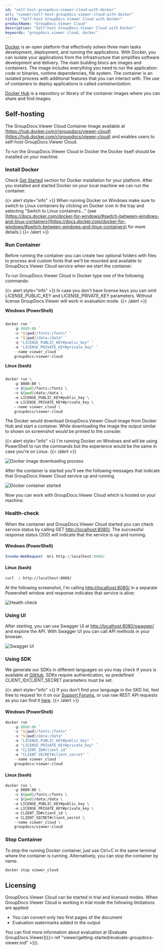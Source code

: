 ```yaml
---
id: "self-host-groupdocs-viewer-cloud-with-docker"
url: "viewer/self-host-groupdocs-viewer-cloud-with-docker"
title: "Self-host GroupDocs.Viewer Cloud with Docker"
productName: "GroupDocs.Viewer Cloud"
description: "Self-host GroupDocs.Viewer Cloud with Docker"
keywords: "groupdocs.viewer cloud, docker"
---
```


[Docker](https://docs.docker.com/get-started/overview/) is an open platform that effectively solves three main tasks development, deployment, and running the applications. With Docker, you can isolate your applications from the infrastructure that simplifies software development and delivery. The main building blocs are images and containers. The image includes everything you need to run the application: code or binaries, runtime dependencies, file system. The container is an isolated process with additional features that you can interact with. The use of containers to deploy applications is called *containerization*.

[Docker Hub](https://hub.docker.com/) is a repository or library of the container images where you can share and find images.

## Self-hosting

The GroupDocs.Viewer Cloud Container Image available at [https://hub.docker.com/r/groupdocs/viewer-cloud](https://hub.docker.com/r/groupdocs/viewer-cloud) and enables users to self-host GroupDocs.Viewer Cloud.

To run the GroupDocs.Viewer Cloud in Docker the Docker itself should be installed on your machine. 

### Install Docker

Check [Get Started](https://www.docker.com/get-started) section for Docker installation for your platform. After you installed and started Docker on your local machine we can run the container.

{{< alert style="info" >}}
When running Docker on Windows make sure to switch to Linux containers by clicking on Docker icon in the tray and selecting "Switch to Linux containers..." (see [https://docs.docker.com/docker-for-windows/#switch-between-windows-and-linux-containers](https://docs.docker.com/docker-for-windows/#switch-between-windows-and-linux-containers) for more details.)
{{< /alert >}}

### Run Container

Before running the container you can create two optional folders with files to process and custom fonts that we'll be mounted and available to GroupDocs.Viewer Cloud service when we start the container.

To run GroupDocs.Viewer Cloud in Docker type one of the following commands:

{{< alert style="info" >}}
In case you don't have license keys you can omit LICENSE_PUBLIC_KEY and LICENSE_PRIVATE_KEY parameters. Without license GroupDocs.Viewer will work in evaluation mode.
{{< /alert >}}

**Windows (PowerShell)**

```powershell

docker run `
    -p 8080:80 `
    -v "${pwd}/fonts:/fonts" `
    -v "${pwd}/data:/data" `
    -e "LICENSE_PUBLIC_KEY#public_key" `
    -e "LICENSE_PRIVATE_KEY#private_key" `
    --name viewer_cloud `
    groupdocs/viewer-cloud

```

**Linux (bash)**

```bash 

docker run \
    -p 8080:80 \
    -v $(pwd)/fonts:/fonts \
    -v $(pwd)/data:/data \
    -e LICENSE_PUBLIC_KEY#public_key \
    -e LICENSE_PRIVATE_KEY#private_key \
    --name viewer_cloud \
    groupdocs/viewer-cloud

```

The Docker would download GroupDocs.Viewer Cloud image from Docker Hub and start a container. While downloading the image the output similar to shown on screenshot would be printed to the console:

{{< alert style="info" >}}
I'm running Docker on Windows and will be using PowerShell to run the commands but the experience would be the same in case you're on Linux.
{{< /alert >}}

![Docker image downloading process](viewer/images/downloading_image.png)

After the container is started you'll see the following messages that indicate that GroupDocs.Viewer Cloud service up and running.

![Docker container started](viewer/images/container_started.png)

Now you can work with GroupDocs.Viewer Cloud which is hosted on your machine. 

### Health-check

When the container and GroupDocs.Viewer Cloud started you can check service status by calling GET [http://localhost:8080/](http://localhost:8080/). The successful response status (200) will indicate that the service is up and running.

#### Windows (PowerShell)

```powershell
Invoke-WebRequest -Uri http://localhost:8080/
```

#### Linux (bash)

```bash
curl -i http://localhost:8080/
```

At the following screenshot, I'm calling [http:~~/~~/localhost:8080/](http://localhost:8080/) in a separate Powershell window and response indicates that service is alive:

![Health check](viewer/images/health_check.png)

### Using UI

After starting, you can use Swagger UI at [http://localhost:8080/swagger/](http://localhost:8080/swagger/) and explore the API. With Swagger UI you can call API methods in your browser.

![Swagger UI](viewer/images/swagger_ui.png)

### Using SDK

We generate our SDKs in different languages so you may check if yours is available at [GitHub](https://github.com/groupdocs-viewer-cloud). SDKs require authentication, so predefined CLIENT_ID/CLIENT_SECRET parameters must be set.

{{< alert style="info" >}}
If you don't find your language in the SKD list, feel free to request for it on our [Support Forums](https://forum.groupdocs.cloud/c/viewer), or use raw REST API requests as you can find it [here](https://products.groupdocs.cloud/viewer/curl).
{{< /alert >}}

#### Windows (PowerShell)

```powershell
docker run `
    -p 8080:80 `
    -v "${pwd}/fonts:/fonts" `
    -v "${pwd}/data:/data" `
    -e "LICENSE_PUBLIC_KEY#public_key" `
    -e "LICENSE_PRIVATE_KEY#private_key" `
    -e "CLIENT_ID#client_id" `
    -e "CLIENT_SECRET#client_secret" `
    --name viewer_cloud `
    groupdocs/viewer-cloud
```

#### Linux (bash)

```bash
docker run \
    -p 8080:80 \
    -v $(pwd)/fonts:/fonts \
    -v $(pwd)/data:/data \
    -e LICENSE_PUBLIC_KEY#public_key \
    -e LICENSE_PRIVATE_KEY#private_key \
    -e CLIENT_ID#client_id \
    -e CLIENT_SECRET#client_secret \
    --name viewer_cloud \
    groupdocs/viewer-cloud
```

### Stop Container

To stop the running Docker container, just use Ctrl+C in the same terminal where the container is running. Alternatively, you can stop the container by name.

```bash
docker stop viewer_cloud
```

## Licensing

GroupDocs.Viewer Cloud can be started in trial and licensed modes. When GroupDocs.Viewer Cloud is working in trial mode the following limitations are applied:

* You can convert only two first pages of the document
* Evaluation watermarks added to the output

You can find more information about evaluation at [Evaluate GroupDocs.Viewer]({{< ref "viewer/getting-started/evaluate-groupdocs-viewer.md" >}}).
